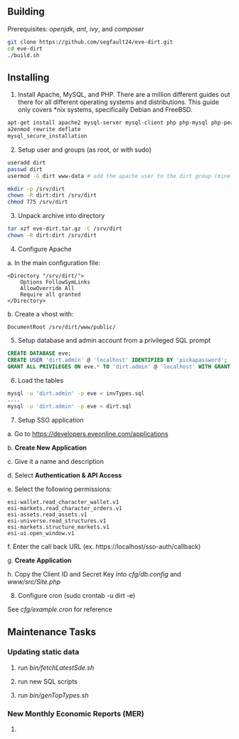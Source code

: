 ## Building
Prerequisites: *openjdk*, *ant*, *ivy*, and *composer*
```bash
git clone https://github.com/segfault24/eve-dirt.git
cd eve-dirt
./build.sh
```

## Installing
1. Install Apache, MySQL, and PHP. There are a million different guides out there for all different operating systems and distributions. This guide only covers *nix systems, specifically Debian and FreeBSD.
```bash
apt-get install apache2 mysql-server mysql-client php php-mysql php-pear
a2enmod rewrite deflate
mysql_secure_installation
```

2. Setup user and groups (as root, or with sudo)
```bash
useradd dirt
passwd dirt
usermod -G dirt www-data # add the apache user to the dirt group (mine was running as www-data)
```
```bash
mkdir -p /srv/dirt
chown -R dirt:dirt /srv/dirt
chmod 775 /srv/dirt
```

3. Unpack archive into directory
```bash
tar xzf eve-dirt.tar.gz -C /srv/dirt
chown -R dirt:dirt /srv/dirt
```

4. Configure Apache

  a. In the main configuration file:
```
<Directory "/srv/dirt/">
    Options FollowSymLinks
    AllowOverride All
    Require all granted
</Directory>
```

  b. Create a vhost with:
```
DocumentRoot /srv/dirt/www/public/
```

5. Setup database and admin account from a privileged SQL prompt
```sql
CREATE DATABASE eve;
CREATE USER 'dirt.admin' @ 'localhost' IDENTIFIED BY 'pickapassword';
GRANT ALL PRIVILEGES ON eve.* TO 'dirt.admin' @ 'localhost' WITH GRANT OPTION;
```

6. Load the tables
```bash
mysql -u 'dirt.admin' -p eve < invTypes.sql
....
mysql -u 'dirt.admin' -p eve < dirt.sql
```

7. Setup SSO application

  a. Go to https://developers.eveonline.com/applications

  b. **Create New Application**

  c. Give it a name and description

  d. Select **Authentication & API Access**

  e. Select the following permissions:
```
esi-wallet.read_character_wallet.v1
esi-markets.read_character_orders.v1
esi-assets.read_assets.v1
esi-universe.read_structures.v1
esi-markets.structure_markets.v1
esi-ui.open_window.v1
```

  f. Enter the call back URL (ex. https://localhost/sso-auth/callback)

  g. **Create Application**

  h. Copy the Client ID and Secret Key into *cfg/db.config* and *www/src/Site.php*

8. Configure cron (sudo crontab -u dirt -e)

  See *cfg/example.cron* for reference

## Maintenance Tasks
### Updating static data
1. run *bin/fetchLatestSde.sh*

2. run new SQL scripts

3. run *bin/genTopTypes.sh*

### New Monthly Economic Reports (MER)
1. 

